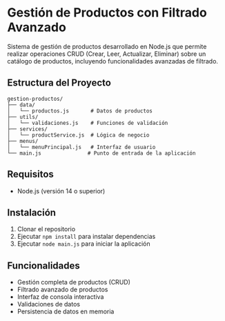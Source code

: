 # Gestión de Productos con Filtrado Avanzado

Sistema de gestión de productos desarrollado en Node.js que permite realizar operaciones CRUD (Crear, Leer, Actualizar, Eliminar) sobre un catálogo de productos, incluyendo funcionalidades avanzadas de filtrado.

## Estructura del Proyecto

```
gestion-productos/
├── data/
│   └── productos.js       # Datos de productos
├── utils/
│   └── validaciones.js    # Funciones de validación
├── services/
│   └── productService.js  # Lógica de negocio
├── menus/
│   └── menuPrincipal.js   # Interfaz de usuario
└── main.js               # Punto de entrada de la aplicación
```

## Requisitos

- Node.js (versión 14 o superior)

## Instalación

1. Clonar el repositorio
2. Ejecutar `npm install` para instalar dependencias
3. Ejecutar `node main.js` para iniciar la aplicación

## Funcionalidades

- Gestión completa de productos (CRUD)
- Filtrado avanzado de productos
- Interfaz de consola interactiva
- Validaciones de datos
- Persistencia de datos en memoria 